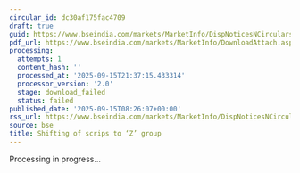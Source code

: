 ```yaml
---
circular_id: dc30af175fac4709
draft: true
guid: https://www.bseindia.com/markets/MarketInfo/DispNoticesNCirculars.aspx?Noticeid={501B42FB-0E53-4787-BB9D-C32C85B1530F}&noticeno=20250915-7&dt=09/15/2025&icount=7&totcount=81&flag=0
pdf_url: https://www.bseindia.com/markets/MarketInfo/DownloadAttach.aspx?id=20250915-7&attachedId=
processing:
  attempts: 1
  content_hash: ''
  processed_at: '2025-09-15T21:37:15.433314'
  processor_version: '2.0'
  stage: download_failed
  status: failed
published_date: '2025-09-15T08:26:07+00:00'
rss_url: https://www.bseindia.com/markets/MarketInfo/DispNoticesNCirculars.aspx?Noticeid={501B42FB-0E53-4787-BB9D-C32C85B1530F}&noticeno=20250915-7&dt=09/15/2025&icount=7&totcount=81&flag=0
source: bse
title: Shifting of scrips to ‘Z’ group
---
```


Processing in progress...